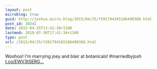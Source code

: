 ```yaml
---
layout: post
microblog: true
guid: http://joshua.micro.blog/2015/04/25/t591794165186490368.html
post_id: 38341
date: 2015-04-25T13:41:38+1100
lastmod: 2019-07-30T17:41:34+1100
type: post
url: /2015/04/25/t591794165186490368.html
---
```

Woohoo! I'm marrying joey and blair at botanicals! #marriedbyjosh [t.co/EWV3tSERG...](http://t.co/EWV3tSERGV)
